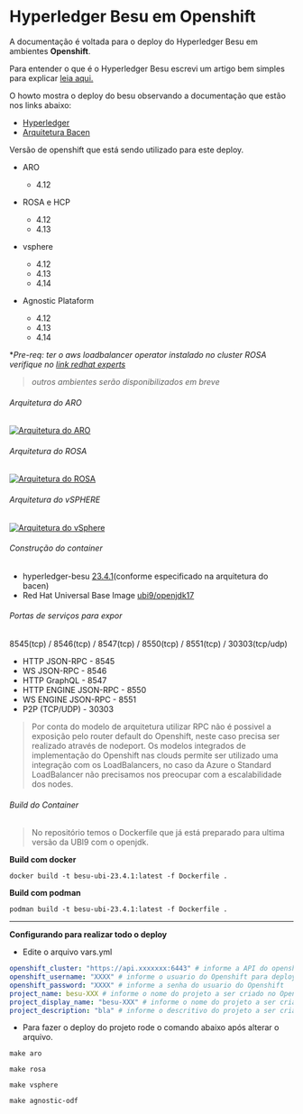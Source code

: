# Hyperledger Besu em Openshift

A documentação é voltada para o deploy do Hyperledger Besu em ambientes **Openshift**.

Para entender o que é o Hyperledger Besu escrevi um artigo bem simples para explicar [leia aqui.](https://github.com/redhat-sa-brazil/drex-besu/blob/main/docs/hyperledger_besu.md "leia aqui.")

O howto mostra o deploy do besu observando a documentação que estão nos links abaixo:

- [Hyperledger](https://besu.hyperledger.org/23.4.0/private-networks/tutorials/kubernetes/playground "Hyperledger")
- [Arquitetura Bacen ](https://github.com/bacen/pilotord-kit-onboarding/blob/main/arquitetura.md "Arquitetura Bacen ")

Versão de openshift que está sendo utilizado para este deploy.
- ARO
	- 4.12

- ROSA e HCP
  - 4.12
  - 4.13

- vsphere
  - 4.12
  - 4.13
  - 4.14

- Agnostic Plataform
  - 4.12
  - 4.13
  - 4.14

**Pre-req: ter o aws loadbalancer operator instalado no cluster ROSA verifique no [link redhat experts](https://cloud.redhat.com/experts/rosa/aws-load-balancer-operator/ "link redhat experts")*

> *outros ambientes serão disponibilizados em breve*

###### Arquitetura do ARO
[![Arquitetura do ARO](https://github.com/redhat-sa-brazil/drex-besu/blob/main/docs/aro_architecture.png "Arquitetura do ARO")](https://github.com/redhat-sa-brazil/drex-besu/blob/main/docs/aro_architecture.png "Arquitetura do ARO")

###### Arquitetura do ROSA
[![Arquitetura do ROSA](https://github.com/redhat-sa-brazil/drex-besu/blob/main/docs/rosa_architecture.png "Arquitetura do ROSA")](https://github.com/redhat-sa-brazil/drex-besu/blob/main/docs/rosa_architecture.png "Arquitetura do ROSA")

###### Arquitetura do vSPHERE
[![Arquitetura do vSphere](https://github.com/redhat-sa-brazil/drex-besu/blob/main/docs/vsphere_architecture.png "Arquitetura do vSphere")](https://github.com/redhat-sa-brazil/drex-besu/blob/main/docs/vsphere_architecture.png "Arquitetura do vSphere")


###### Construção do container
- hyperledger-besu [23.4.1](https://github.com/hyperledger/besu/releases/tag/23.4.1 "23.4.1")(conforme especificado na arquitetura do bacen)
- Red Hat Universal Base Image [ubi9/openjdk17](registry.access.redhat.com/ubi9/openjdk-17:latest "ubi9/openjdk17")

###### Portas de serviços para expor
8545(tcp) / 8546(tcp) / 8547(tcp) / 8550(tcp) / 8551(tcp) / 30303(tcp/udp)

- HTTP JSON-RPC - 8545
- WS JSON-RPC - 8546
- HTTP GraphQL - 8547
- HTTP ENGINE JSON-RPC - 8550
- WS ENGINE JSON-RPC -  8551
- P2P (TCP/UDP) - 30303

> Por conta do modelo de arquitetura utilizar RPC não é possivel a exposição pelo router default do Openshift, neste caso precisa ser realizado através de nodeport.
Os modelos integrados de implementação do Openshift nas clouds permite ser utilizado uma integração com os LoadBalancers, no caso da Azure o Standard LoadBalancer não precisamos nos preocupar com a escalabilidade dos nodes.

###### Build do Container
> No repositório temos o Dockerfile que já está preparado para ultima versão da UBI9 com o openjdk.

**Build com docker**

``
 docker build -t besu-ubi-23.4.1:latest -f Dockerfile .
``

**Build com podman**

``
 podman build -t besu-ubi-23.4.1:latest -f Dockerfile .
``

------------

**Configurando para realizar todo o deploy**

- Edite o arquivo vars.yml
```yaml
openshift_cluster: "https://api.xxxxxxx:6443" # informe a API do openshift
openshift_username: "XXXX" # informe o usuario do Openshift para deploy do projeto
openshift_password: "XXXX" # informe a senha do usuario do Openshift
project_name: besu-XXX # informe o nome do projeto a ser criado no Openshift
project_display_name: "besu-XXX" # informe o nome do projeto a ser criado no Openshift
project_description: "bla" # informe o descritivo do projeto a ser criado no Openshift
```

- Para fazer o deploy do projeto rode o comando abaixo após alterar o arquivo.

``
  make aro
``

``
  make rosa
``

``
  make vsphere
``

``
  make agnostic-odf
``